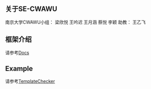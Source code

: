 ## 关于SE-CWAWU
南京大学CWAWU小组：
梁欣悦 王吟迟 王月涵 蔡悦 李颖
助教：
王乙飞

## 框架介绍

请参考[Docs](docs/README.md)

## Example

请参考[TemplateChecker](tests/TemplateChecker/README.md)

